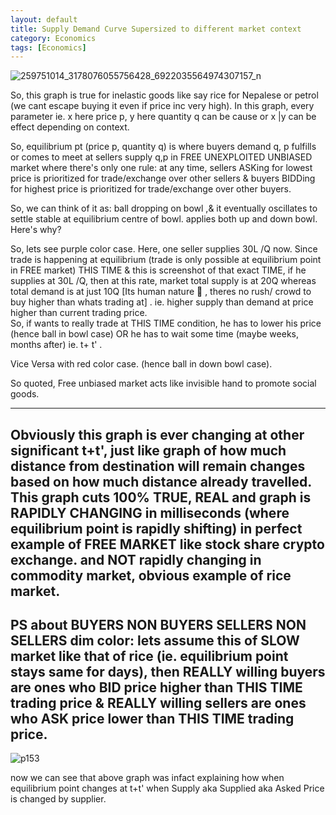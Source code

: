 ```yaml
---
layout: default
title: Supply Demand Curve Supersized to different market context
category: Economics
tags: [Economics]
---
```


![259751014_3178076055756428_6922035564974307157_n](https://user-images.githubusercontent.com/11883023/151040702-38050d7c-459b-4248-a8c6-50d8508c66c8.jpg)

So, this graph is true for inelastic goods like say rice for Nepalese or petrol (we cant escape buying it even if price inc very high). In this graph, every parameter ie. x here price p,  y here quantity q can be cause or x |y can be effect depending on context.

So, equilibrium pt (price p, quantity q) is where buyers demand q, p fulfills or comes to meet at sellers supply q,p in FREE UNEXPLOITED UNBIASED market where there's only one rule: at any time, sellers ASKing for lowest price is prioritized for trade/exchange over other sellers & buyers BIDDing for highest price is prioritized for trade/exchange over other buyers.

So, we can think of it as: ball dropping on bowl ,& it eventually oscillates to settle stable at equilibrium centre of bowl. applies both up and down bowl.
Here's why?

So, lets see purple color case. Here, one seller supplies  30L  /Q now. Since trade is happening at equilibrium (trade is only possible at equilibrium point in FREE market) THIS TIME & this is screenshot of that exact TIME, if he supplies at 30L /Q, then at this rate, market total supply is at 20Q whereas total demand is at just 10Q [Its human nature 🙂 , theres no rush/ crowd to buy higher than whats trading at] . ie. higher supply than demand at price higher than current trading price.    
So, if wants to really trade at THIS TIME condition, he has to lower his price (hence ball in bowl case) OR he has to wait some time (maybe weeks, months after) ie. t+ t' . 

 Vice Versa with red color case. (hence ball in down bowl case).

So quoted, Free unbiased market acts like invisible hand to promote social goods.

----   
   Obviously this graph is ever changing at other significant t+t', just like graph of how much distance from destination will remain changes based on how much distance already travelled. 
      This graph cuts 100% TRUE, REAL and graph is RAPIDLY CHANGING in milliseconds (where equilibrium point is rapidly shifting) in perfect example of FREE MARKET like stock share crypto exchange. and NOT rapidly changing in commodity market, obvious example of rice market.
----

PS about BUYERS NON BUYERS SELLERS NON SELLERS dim color: lets assume this of SLOW market like that of rice (ie. equilibrium point stays same for days), 
then REALLY willing buyers are ones who BID price higher than THIS TIME trading price & 
REALLY willing sellers are ones who ASK price lower than THIS TIME trading price.
----

![p153](https://user-images.githubusercontent.com/11883023/151040620-9df7782a-f78f-4659-9c1c-f4c0c04dc111.jpg)

now we can see that above graph was infact explaining how when equilibrium point changes at t+t' when Supply aka Supplied aka Asked Price is changed by supplier.
